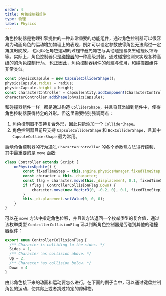 ```yaml
---
order: 4
title: 角色控制器组件
type: 物理
label: Physics
---
```


角色控制器是物理引擎提供的一种非常重要的功能组件，通过角色控制器可以很容易为动画角色的运动增加物理上的表现，例如可以设定参数使得角色无法爬过一定角度的陡坡，
也可以在角色运动的过程中避免角色与其他碰撞器发生碰撞反馈等等。实际上，角色控制器只是[碰撞器](/docs/physics/collider)的一种高级封装，通过碰撞检测来实现各种高级的的角色控制行为。
也正因此，角色控制器组件的创建与使用，和碰撞器组件非常类似。
```typescript
const physicsCapsule = new CapsuleColliderShape();
physicsCapsule.radius = radius;
physicsCapsule.height = height;
const characterController = capsuleEntity.addComponent(CharacterController);
characterController.addShape(physicsCapsule);
```
和碰撞器组件一样，都是通过构造 `ColliderShape`，并且将其添加到组件中，使得角色控制器获得特定的外形。但这里需要特别强调两点：
1. 角色控制器不支持复合外形，因此只能添加一个 `ColliderShape`。
2. 角色控制器目前只支持 `CapsuleColliderShape` 和 `BoxColliderShape`，且其中 `CapsuleColliderShape` 最为常用。

后续角色控制器的行为通过 `CharacterController` 的各个参数和方法进行控制，其中最重要的是 `move` 函数:

```typescript
class Controller extends Script {
    onPhysicsUpdate() {
        const fixedTimeStep = this.engine.physicsManager.fixedTimeStep;
        const character = this._character;
        const flag = character.move(this._displacement, 0.1, fixedTimeStep);
        if (flag | ControllerCollisionFlag.Down) {
            character.move(new Vector3(0, -0.2, 0), 0.1, fixedTimeStep);
        }
        this._displacement.setValue(0, 0, 0);
    }
}
```

可以在 `move` 方法中指定角色位移，并且该方法返回一个枚举类型的复合值，通过该枚举类型 `ControllerCollisionFlag` 可以判断角色控制器是否碰到其他的碰撞器组件：

```typescript
export enum ControllerCollisionFlag {
  /** Character is colliding to the sides. */
  Sides = 1,
  /** Character has collision above. */
  Up = 2,
  /** Character has collision below. */
  Down = 4
}
```

由此角色接下来的动画和运动要怎么进行。在下面的例子当中，可以通过键盘控制角色的运动，使其爬上或者跳过特定的障碍物。

<playground src="physx-controller.ts"></playground>
